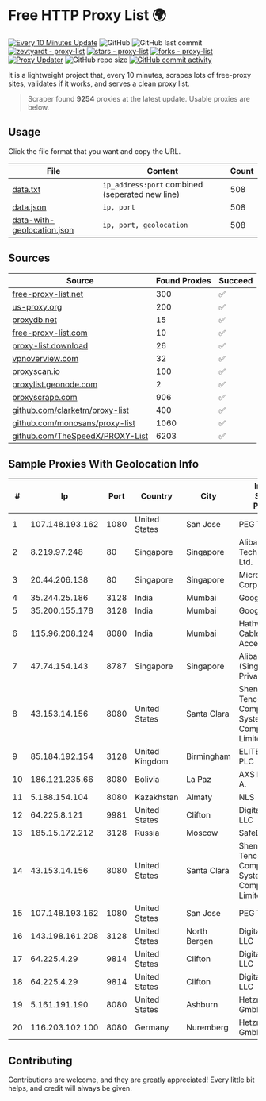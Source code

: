 
# Free HTTP Proxy List 🌍

[![Every 10 Minutes Update](https://github.com/mertguvencli/http-proxy-list/actions/workflows/main.yml/badge.svg?branch=main)](https://github.com/mertguvencli/http-proxy-list/actions/workflows/main.yml)
![GitHub](https://img.shields.io/github/license/mertguvencli/http-proxy-list)
![GitHub last commit](https://img.shields.io/github/last-commit/mertguvencli/http-proxy-list)
[![zevtyardt - proxy-list](https://img.shields.io/static/v1?label=zevtyardt&message=proxy-list&color=blue&logo=github)](https://github.com/zevtyardt/proxy-list "Go to GitHub repo")
[![stars - proxy-list](https://img.shields.io/github/stars/zevtyardt/proxy-list?style=social)](https://github.com/zevtyardt/proxy-list)
[![forks - proxy-list](https://img.shields.io/github/forks/zevtyardt/proxy-list?style=social)](https://github.com/zevtyardt/proxy-list)
[![Proxy Updater](https://github.com/zevtyardt/proxy-list/workflows/Proxy%20Updater/badge.svg)](https://github.com/zevtyardt/proxy-list/actions?query=workflow:"Proxy+Updater")
![GitHub repo size](https://img.shields.io/github/repo-size/zevtyardt/proxy-list)
[![GitHub commit activity](https://img.shields.io/github/commit-activity/m/zevtyardt/proxy-list?logo=commits)](https://github.com/zevtyardt/proxy-list/commits/main)

It is a lightweight project that, every 10 minutes, scrapes lots of free-proxy sites, validates if it works, and serves a clean proxy list.

> Scraper found **9254** proxies at the latest update. Usable proxies are below.

## Usage

Click the file format that you want and copy the URL.

|File|Content|Count|
|----|-------|-----|
|[data.txt](https://raw.githubusercontent.com/mertguvencli/http-proxy-list/main/proxy-list/data.txt)|`ip_address:port` combined (seperated new line)|508|
|[data.json](https://raw.githubusercontent.com/mertguvencli/http-proxy-list/main/proxy-list/data.json)|`ip, port`|508|
|[data-with-geolocation.json](https://raw.githubusercontent.com/mertguvencli/http-proxy-list/main/proxy-list/data-with-geolocation.json)|`ip, port, geolocation`|508|

## Sources

|Source|Found Proxies|Succeed|
|------|-------------|-------|
|[free-proxy-list.net](https://free-proxy-list.net)|300|✅|
|[us-proxy.org](https://www.us-proxy.org)|200|✅|
|[proxydb.net](http://proxydb.net)|15|✅|
|[free-proxy-list.com](https://free-proxy-list.com/?page=&port=&type%5B%5D=http&type%5B%5D=https&up_time=0&search=Search)|10|✅|
|[proxy-list.download](https://www.proxy-list.download/HTTP)|26|✅|
|[vpnoverview.com](https://vpnoverview.com/privacy/anonymous-browsing/free-proxy-servers)|32|✅|
|[proxyscan.io](https://www.proxyscan.io)|100|✅|
|[proxylist.geonode.com](https://proxylist.geonode.com/api/proxy-list?limit=300&page=1&sort_by=lastChecked&sort_type=desc&protocols=http,https)|2|✅|
|[proxyscrape.com](https://api.proxyscrape.com/v2/?request=displayproxies&protocol=http&timeout=10000&country=all&ssl=all&anonymity=all)|906|✅|
|[github.com/clarketm/proxy-list](https://raw.githubusercontent.com/clarketm/proxy-list/master/proxy-list-raw.txt)|400|✅|
|[github.com/monosans/proxy-list](https://raw.githubusercontent.com/monosans/proxy-list/main/proxies/http.txt)|1060|✅|
|[github.com/TheSpeedX/PROXY-List](https://raw.githubusercontent.com/TheSpeedX/PROXY-List/master/http.txt)|6203|✅|


## Sample Proxies With Geolocation Info

|#|Ip|Port|Country|City|Internet Service Provider|
|-|--|----|-------|----|-------------------------|
|1|107.148.193.162|1080|United States|San Jose|PEG TECH INC|
|2|8.219.97.248|80|Singapore|Singapore|Alibaba (US) Technology Co., Ltd.|
|3|20.44.206.138|80|Singapore|Singapore|Microsoft Corporation|
|4|35.244.25.186|3128|India|Mumbai|Google LLC|
|5|35.200.155.178|3128|India|Mumbai|Google LLC|
|6|115.96.208.124|8080|India|Mumbai|Hathway IP over Cable Internet Access|
|7|47.74.154.143|8787|Singapore|Singapore|Alibaba Cloud (Singapore) Private Limited|
|8|43.153.14.156|8080|United States|Santa Clara|Shenzhen Tencent Computer Systems Company Limited|
|9|85.184.192.154|3128|United Kingdom|Birmingham|ELITETELE.COM PLC|
|10|186.121.235.66|8080|Bolivia|La Paz|AXS Bolivia S. A.|
|11|5.188.154.104|8080|Kazakhstan|Almaty|NLS|
|12|64.225.8.121|9981|United States|Clifton|DigitalOcean, LLC|
|13|185.15.172.212|3128|Russia|Moscow|SafeData LLC|
|14|43.153.14.156|8080|United States|Santa Clara|Shenzhen Tencent Computer Systems Company Limited|
|15|107.148.193.162|1080|United States|San Jose|PEG TECH INC|
|16|143.198.161.208|3128|United States|North Bergen|DigitalOcean, LLC|
|17|64.225.4.29|9814|United States|Clifton|DigitalOcean, LLC|
|18|64.225.4.29|9814|United States|Clifton|DigitalOcean, LLC|
|19|5.161.191.190|8080|United States|Ashburn|Hetzner Online GmbH|
|20|116.203.102.100|8080|Germany|Nuremberg|Hetzner Online GmbH|



## Contributing

Contributions are welcome, and they are greatly appreciated! Every
little bit helps, and credit will always be given.

